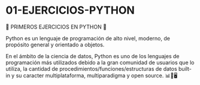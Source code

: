 # 01-EJERCICIOS-PYTHON
🐍 PRIMEROS EJERCICIOS EN PYTHON 🚀

Python es un lenguaje de programación de alto nivel, moderno, de propósito general y orientado a objetos.

En el ámbito de la ciencia de datos, Python es uno de los lenguajes de programación más utilizados debido a la gran comunidad de usuarios que lo utiliza, la cantidad de procedimientos/funciones/estructuras de datos built-in y su caracter multiplataforma, multiparadigma y open source. 📊🔬🖥️
